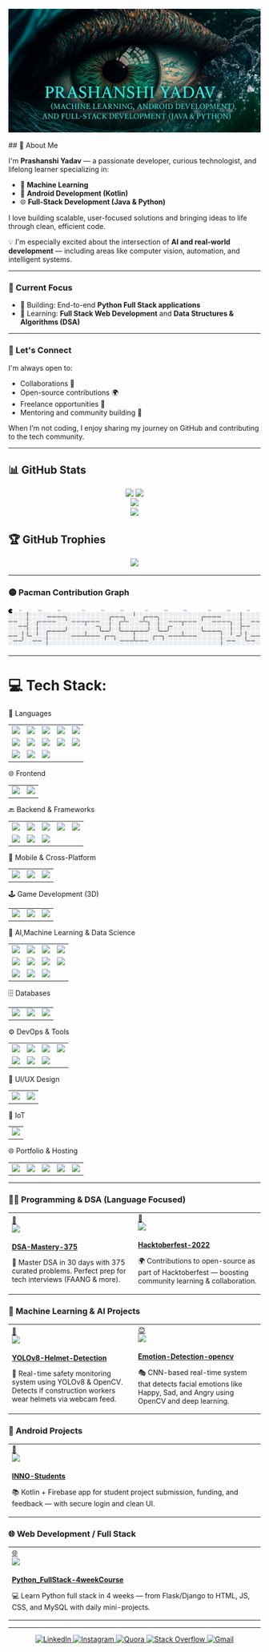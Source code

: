 <p align="center">
  <img src="https://github.com/prashanshi11/prashanshi11/blob/main/image/profile2.png" />
</p>
## 🚀 About Me

I'm **Prashanshi Yadav** — a passionate developer, curious technologist, and lifelong learner specializing in:

- 🤖 **Machine Learning**
- 📱 **Android Development (Kotlin)**
- 🌐 **Full-Stack Development (Java & Python)**

I love building scalable, user-focused solutions and bringing ideas to life through clean, efficient code.

💡 I'm especially excited about the intersection of **AI and real-world development** — including areas like computer vision, automation, and intelligent systems.

---

### 🎯 Current Focus

- 🔭 Building: End-to-end **Python Full Stack applications**
- 🌱 Learning: **Full Stack Web Development** and **Data Structures & Algorithms (DSA)**

---

### 🤝 Let's Connect

I'm always open to:
- Collaborations 🤝
- Open-source contributions 🌍
- Freelance opportunities 💼
- Mentoring and community building 💬

When I’m not coding, I enjoy sharing my journey on GitHub and contributing to the tech community.


---
## 📊 GitHub Stats


<div align="center">
  <img src="https://github-readme-stats.vercel.app/api?username=prashanshi11&show_icons=true&theme=radical&include_all_commits=true&count_private=true&hide_border=true&border_radius=15" width="48%" />
 <img src="https://streak-stats.demolab.com?user=prashanshi11&theme=radical&hide_border=true&border_radius=15" width="48%" />
</div>

<div align="center">
  <img src="https://github-readme-stats.vercel.app/api/top-langs/?username=prashanshi11&layout=compact&theme=radical&hide_border=true&border_radius=15" width="50%" />
</div>

<div align="center">
  <img src="https://github-readme-activity-graph.vercel.app/graph?username=prashanshi11&theme=dracula&area=true&hide_border=true" width="95%" />
</div>




## 🏆 GitHub Trophies
<div align="center"> <img src="https://github-profile-trophy.vercel.app/?username=prashanshi11&theme=radical&no-frame=true&no-bg=false&margin-w=15" /> </div>

---

### 🟡 Pacman Contribution Graph

<picture>
  <source media="(prefers-color-scheme: dark)" srcset="https://raw.githubusercontent.com/prashanshi11/prashanshi11/output/pacman-contribution-graph-dark.svg">
  <img alt="Pacman contribution graph" src="https://raw.githubusercontent.com/prashanshi11/prashanshi11/output/pacman-contribution-graph.svg">
</picture>

---

# 💻 Tech Stack:

🧠 Languages
<table> <tr> <td><img src="https://img.shields.io/badge/c-%2300599C.svg?style=for-the-badge&logo=c&logoColor=white"/></td> <td><img src="https://img.shields.io/badge/c++-%2300599C.svg?style=for-the-badge&logo=c%2B%2B&logoColor=white"/></td> <td><img src="https://img.shields.io/badge/java-%23ED8B00.svg?style=for-the-badge&logo=openjdk&logoColor=white"/></td> <td><img src="https://img.shields.io/badge/kotlin-%237F52FF.svg?style=for-the-badge&logo=kotlin&logoColor=white"/></td> <td><img src="https://img.shields.io/badge/python-3670A0?style=for-the-badge&logo=python&logoColor=ffdd54"/></td> </tr> <tr> <td><img src="https://img.shields.io/badge/javascript-%23323330.svg?style=for-the-badge&logo=javascript&logoColor=%23F7DF1E"/></td> <td><img src="https://img.shields.io/badge/typescript-%23007ACC.svg?style=for-the-badge&logo=typescript&logoColor=white"/></td> <td><img src="https://img.shields.io/badge/html5-%23E34F26.svg?style=for-the-badge&logo=html5&logoColor=white"/></td> <td><img src="https://img.shields.io/badge/css3-%231572B6.svg?style=for-the-badge&logo=css3&logoColor=white"/></td> <td><img src="https://img.shields.io/badge/SQL-025E8C?style=for-the-badge&logo=sqlite&logoColor=white"/></td> </tr> <tr> <td><img src="https://img.shields.io/badge/shell-%23121011.svg?style=for-the-badge&logo=gnu-bash&logoColor=white"/></td> <td><img src="https://img.shields.io/badge/R-276DC3?style=for-the-badge&logo=r&logoColor=white"/></td> <td><img src="https://img.shields.io/badge/dart-%230175C2.svg?style=for-the-badge&logo=dart&logoColor=white"/></td> </tr> </table>
🌐 Frontend
<table> <tr> <td><img src="https://img.shields.io/badge/angular-%23DD0031.svg?style=for-the-badge&logo=angular&logoColor=white"/></td> <td><img src="https://img.shields.io/badge/bootstrap-%238511FA.svg?style=for-the-badge&logo=bootstrap&logoColor=white"/></td> </tr> </table>
🔙 Backend & Frameworks
<table> <tr> <td><img src="https://img.shields.io/badge/flask-%23000.svg?style=for-the-badge&logo=flask&logoColor=white"/></td> <td><img src="https://img.shields.io/badge/django-%23092E20.svg?style=for-the-badge&logo=django&logoColor=white"/></td> <td><img src="https://img.shields.io/badge/spring-%236DB33F.svg?style=for-the-badge&logo=spring&logoColor=white"/></td> <td><img src="https://img.shields.io/badge/Hibernate-59666C?style=for-the-badge&logo=Hibernate&logoColor=white"/></td> <td><img src="https://img.shields.io/badge/Apache%20Maven-C71A36?style=for-the-badge&logo=Apache%20Maven&logoColor=white"/></td> </tr> <tr> <td><img src="https://img.shields.io/badge/Apache%20Airflow-017CEE?style=for-the-badge&logo=Apache%20Airflow&logoColor=white"/></td> <td><img src="https://img.shields.io/badge/API--Gateway-4285F4?style=for-the-badge&logo=google-cloud&logoColor=white"/></td> <td><img src="https://img.shields.io/badge/JWT-000000?style=for-the-badge&logo=JSON%20web%20tokens&logoColor=white"/></td> </tr> </table>
📱 Mobile & Cross-Platform
<table> <tr> <td><img src="https://img.shields.io/badge/android%20studio-3DDC84?style=for-the-badge&logo=android-studio&logoColor=white"/></td> <td><img src="https://img.shields.io/badge/Flutter-%2302569B.svg?style=for-the-badge&logo=Flutter&logoColor=white"/></td> <td><img src="https://img.shields.io/badge/firebase-%23039BE5.svg?style=for-the-badge&logo=firebase"/></td> </tr> </table>
🕹️ Game Development (3D)
<table> <tr> <td><img src="https://img.shields.io/badge/unreal%20engine-000000?style=for-the-badge&logo=unrealengine&logoColor=white"/></td> <td><img src="https://img.shields.io/badge/Blueprints-%23121011.svg?style=for-the-badge&logoColor=blue"/></td> <td><img src="https://img.shields.io/badge/c++-%2300599C.svg?style=for-the-badge&logo=c%2B%2B&logoColor=white"/></td> </tr> </table>
🤖 AI,Machine Learning & Data Science
<table> <tr> <td><img src="https://img.shields.io/badge/TensorFlow-%23FF6F00.svg?style=for-the-badge&logo=TensorFlow&logoColor=white"/></td> <td><img src="https://img.shields.io/badge/Keras-%23D00000.svg?style=for-the-badge&logo=Keras&logoColor=white"/></td> <td><img src="https://img.shields.io/badge/PyTorch-%23EE4C2C.svg?style=for-the-badge&logo=PyTorch&logoColor=white"/></td> <td><img src="https://img.shields.io/badge/scikit--learn-%23F7931E.svg?style=for-the-badge&logo=scikit-learn&logoColor=white"/></td> </tr> <tr> <td><img src="https://img.shields.io/badge/pandas-%23150458.svg?style=for-the-badge&logo=pandas&logoColor=white"/></td> <td><img src="https://img.shields.io/badge/numpy-%23013243.svg?style=for-the-badge&logo=numpy&logoColor=white"/></td> <td><img src="https://img.shields.io/badge/Matplotlib-%23ffffff.svg?style=for-the-badge&logo=Matplotlib&logoColor=black"/></td> <td><img src="https://img.shields.io/badge/Plotly-%233F4F75.svg?style=for-the-badge&logo=plotly&logoColor=white"/></td> </tr> <tr> <td><img src="https://img.shields.io/badge/opencv-%23white.svg?style=for-the-badge&logo=opencv&logoColor=white"/></td> <td><img src="https://img.shields.io/badge/SciPy-%230C55A5.svg?style=for-the-badge&logo=scipy&logoColor=%white"/></td> <td><img src="https://img.shields.io/badge/mlflow-%23d9ead3.svg?style=for-the-badge&logo=numpy&logoColor=blue"/></td> </tr> </table>
🗄️ Databases
<table> <tr> <td><img src="https://img.shields.io/badge/mysql-4479A1.svg?style=for-the-badge&logo=mysql&logoColor=white"/></td> <td><img src="https://img.shields.io/badge/postgresql-%23336791.svg?style=for-the-badge&logo=postgresql&logoColor=white"/></td> <td><img src="https://img.shields.io/badge/Oracle-F80000?style=for-the-badge&logo=oracle&logoColor=white"/></td> </tr> </table>
⚙️ DevOps & Tools
<table> <tr> <td><img src="https://img.shields.io/badge/git-%23F05033.svg?style=for-the-badge&logo=git&logoColor=white"/></td> <td><img src="https://img.shields.io/badge/github-%23121011.svg?style=for-the-badge&logo=github&logoColor=white"/></td> <td><img src="https://img.shields.io/badge/Postman-FF6C37?style=for-the-badge&logo=postman&logoColor=white"/></td> <td><img src="https://img.shields.io/badge/docker-%230db7ed.svg?style=for-the-badge&logo=docker&logoColor=white"/></td> </tr> <tr> <td><img src="https://img.shields.io/badge/apache%20kafka-231F20?style=for-the-badge&logo=apachekafka&logoColor=white"/></td> <td><img src="https://img.shields.io/badge/RabbitMQ-FF6600?style=for-the-badge&logo=rabbitmq&logoColor=white"/></td> <td><img src="https://img.shields.io/badge/VS%20Code-007ACC?style=for-the-badge&logo=visual-studio-code&logoColor=white"/></td> </tr> </table>
🎨 UI/UX Design
<table> <tr> <td><img src="https://img.shields.io/badge/figma-%23F24E1E.svg?style=for-the-badge&logo=figma&logoColor=white"/></td> <td><img src="https://img.shields.io/badge/Canva-%2300C4CC.svg?style=for-the-badge&logo=Canva&logoColor=white"/></td> </tr> </table>
🔌 IoT
<table> <tr> <td><img src="https://img.shields.io/badge/-Arduino-00979D?style=for-the-badge&logo=Arduino&logoColor=white"/></td> </tr> </table>
🌐 Portfolio & Hosting
<table> <tr> <td><img src="https://img.shields.io/badge/GitHub%20Pages-222222?style=for-the-badge&logo=github&logoColor=white"/></td> <td><img src="https://img.shields.io/badge/Netlify-00C7B7?style=for-the-badge&logo=netlify&logoColor=white"/></td> <td><img src="https://img.shields.io/badge/Vercel-000000?style=for-the-badge&logo=vercel&logoColor=white"/></td> <td><img src="https://img.shields.io/badge/SEO-4285F4?style=for-the-badge&logo=google&logoColor=white"/></td> <td><img src="https://img.shields.io/badge/Responsive--Design-00C853?style=for-the-badge&logo=responsive&logoColor=white"/></td> </tr> </table>


---


### 🧑‍💻 Programming & DSA (Language Focused)

<table>
<tr>

<!-- DSA Mastery -->
<td width="47%">
<a href="https://github.com/prashanshi11/DSA-Mastery-375" target="_blank">
🧠<br>
<img src="https://img.shields.io/badge/DSA--Mastery-30--Days-blueviolet?style=for-the-badge&logo=leetcode"><br><br>
<b>DSA-Mastery-375</b>
</a>
<p>🚀 Master DSA in 30 days with 375 curated problems. Perfect prep for tech interviews (FAANG & more).</p>
</td>

<!-- Hacktoberfest -->
<td width="47%">
<a href="https://github.com/prashanshi11/Hacktoberfest-2022" target="_blank">
🍁<br>
<img src="https://img.shields.io/badge/Hacktoberfest-Contribution-blue?style=for-the-badge&logo=github"><br><br>
<b>Hacktoberfest-2022</b>
</a>
<p>🌍 Contributions to open-source as part of Hacktoberfest — boosting community learning & collaboration.</p>
</td>

</tr>
</table>



### 🤖 Machine Learning & AI Projects

<table>
<tr>

<!-- YOLO Helmet -->
<td width="47%">
<a href="https://github.com/prashanshi11/YOLOv8-Helmet-Detection" target="_blank">
🦺<br>
<img src="https://img.shields.io/badge/Helmet--Detection-YOLOv8-green?style=for-the-badge&logo=opencv"><br><br>
<b>YOLOv8-Helmet-Detection</b>
</a>
<p>🎯 Real-time safety monitoring system using YOLOv8 & OpenCV. Detects if construction workers wear helmets via webcam feed.</p>
</td>

<!-- Emotion Detection -->
<td width="47%">
<a href="https://github.com/prashanshi11/Emotion-Detection-opencv" target="_blank">
😊<br>
<img src="https://img.shields.io/badge/Emotion--Detection-Live--Face--Tracking-ff69b4?style=for-the-badge&logo=face-recognition"><br><br>
<b>Emotion-Detection-opencv</b>
</a>
<p>🎭 CNN-based real-time system that detects facial emotions like Happy, Sad, and Angry using OpenCV and deep learning.</p>
</td>

</tr>
</table>



### 📱 Android Projects

<table>
<tr>

<!-- INNO Students -->
<td width="47%">
<a href="https://github.com/prashanshi11/INNO-Students" target="_blank">
📲<br>
<img src="https://img.shields.io/badge/INNO--Students-Android--App-brightgreen?style=for-the-badge&logo=android"><br><br>
<b>INNO-Students</b>
</a>
<p>📚 Kotlin + Firebase app for student project submission, funding, and feedback — with secure login and clean UI.</p>
</td>

</tr>
</table>



### 🌐 Web Development / Full Stack

<table>
<tr>

<!-- Python Full Stack -->
<td width="47%">
<a href="https://github.com/prashanshi11/Python_FullStack-4weekCourse" target="_blank">
🌐<br>
<img src="https://img.shields.io/badge/Python--FullStack-4--Weeks-orange?style=for-the-badge&logo=python"><br><br>
<b>Python_FullStack-4weekCourse</b>
</a>
<p>💻 Learn Python full stack in 4 weeks — from Flask/Django to HTML, JS, CSS, and MySQL with daily mini-projects.</p>
</td>

</tr>
</table>

</div>

---
<p align="center">
  <a href="https://linkedin.com/in/prashanshiyadav">
    <img src="https://img.shields.io/badge/LinkedIn-blue?logo=linkedin" alt="LinkedIn"/>
  </a>
  <a href="https://instagram.com/">
    <img src="https://img.shields.io/badge/Instagram-%23E4405F.svg?logo=instagram" alt="Instagram"/>
  </a>
  <a href="https://quora.com/">
    <img src="https://img.shields.io/badge/Quora-red?logo=quora" alt="Quora"/>
  </a>
  <a href="https://stackoverflow.com/users/yourid">
    <img src="https://img.shields.io/badge/StackOverflow-FE7A16?logo=stack-overflow" alt="Stack Overflow"/>
  </a>
  <a href="mailto:prashanshiy@gmail.com">
    <img src="https://img.shields.io/badge/Gmail-D14836?logo=gmail" alt="Gmail"/>
  </a>
</p>
